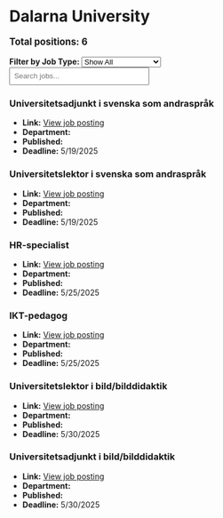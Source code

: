 # Dalarna University
<p style="font-size: 1.2em; font-weight: bold;">Total positions: 6</p>


<div id="filters" style="margin: 1em 0;">
  <label for="filterType"><strong>Filter by Job Type:</strong></label>
  <select id="filterType" style="margin-right: 1em;">
    <option value="">Show All</option>
    <option value="PhD">PhD</option>
    <option value="Postdoc/Researcher">Postdoc/Researcher</option>
    <option value="Lecturer/Professor">Lecturer/Professor</option>
    <option value="Research Engineer">Research Engineer</option>    
    <option value="Other">Other</option>
  </select>
  <input type="text" id="jobFilter" placeholder="Search jobs..." style="padding: 0.5em; width: 50%;">
</div>

<div id="jobList">
<div class="job" data-type="None" style="margin-bottom: 1.5em;">

</div>

<div class="job" data-type="Other" style="margin-bottom: 1.5em;">
<h3>Universitetsadjunkt i svenska som andraspråk</h3>

- **Link:** [View job posting](https://www.du.se/en/about-du/career-opportunities/vacant-positions/vacant-position/?job=2567)
- **Department:** 
- **Published:** 
- **Deadline:** 5/19/2025

</div>

<div class="job" data-type="Other" style="margin-bottom: 1.5em;">
<h3>Universitetslektor i svenska som andraspråk</h3>

- **Link:** [View job posting](https://www.du.se/en/about-du/career-opportunities/vacant-positions/vacant-position/?job=2570)
- **Department:** 
- **Published:** 
- **Deadline:** 5/19/2025

</div>

<div class="job" data-type="Other" style="margin-bottom: 1.5em;">
<h3>HR-specialist</h3>

- **Link:** [View job posting](https://www.du.se/en/about-du/career-opportunities/vacant-positions/vacant-position/?job=2569)
- **Department:** 
- **Published:** 
- **Deadline:** 5/25/2025

</div>

<div class="job" data-type="Other" style="margin-bottom: 1.5em;">
<h3>IKT-pedagog</h3>

- **Link:** [View job posting](https://www.du.se/en/about-du/career-opportunities/vacant-positions/vacant-position/?job=2551)
- **Department:** 
- **Published:** 
- **Deadline:** 5/25/2025

</div>

<div class="job" data-type="Other" style="margin-bottom: 1.5em;">
<h3>Universitetslektor i bild/bilddidaktik</h3>

- **Link:** [View job posting](https://www.du.se/en/about-du/career-opportunities/vacant-positions/vacant-position/?job=2538)
- **Department:** 
- **Published:** 
- **Deadline:** 5/30/2025

</div>

<div class="job" data-type="Other" style="margin-bottom: 1.5em;">
<h3>Universitetsadjunkt i bild/bilddidaktik</h3>

- **Link:** [View job posting](https://www.du.se/en/about-du/career-opportunities/vacant-positions/vacant-position/?job=2539)
- **Department:** 
- **Published:** 
- **Deadline:** 5/30/2025
</div></div>

<script>
document.addEventListener("DOMContentLoaded", function () {
  const typeSelect = document.getElementById('filterType');
  const textInput = document.getElementById('jobFilter');
  const jobBlocks = document.querySelectorAll('.job');

  function updateDisplay() {
    const selected = typeSelect.value.toLowerCase();
    const query = textInput.value.toLowerCase();

    jobBlocks.forEach(job => {
      const jobType = (job.dataset.type || "").toLowerCase();
      const matchesType = !selected || jobType === selected;
      const matchesQuery = job.textContent.toLowerCase().includes(query);
      job.style.display = (matchesType && matchesQuery) ? '' : 'none';
    });
  }

  typeSelect.addEventListener('change', updateDisplay);
  textInput.addEventListener('input', updateDisplay);
});
</script>
